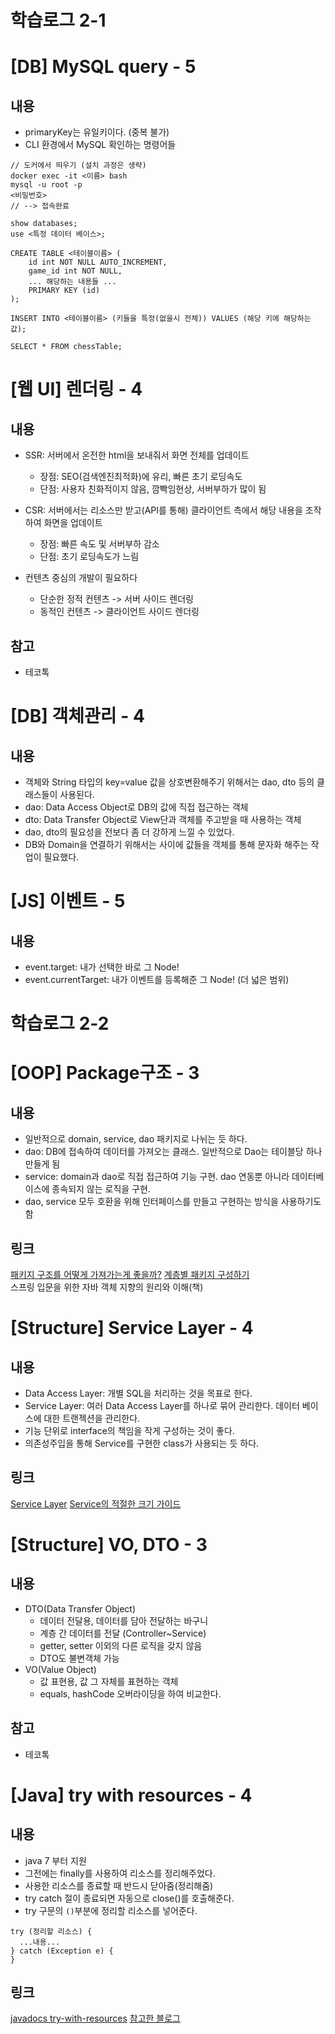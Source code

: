 # 학습로그 2-1

# [DB] MySQL query - 5

## 내용
- primaryKey는 유일키이다. (중복 불가)
- CLI 환경에서 MySQL 확인하는 명령어들
```text
// 도커에서 띄우기 (설치 과정은 생략)
docker exec -it <이름> bash
mysql -u root -p
<비밀번호>
// --> 접속완료
```
```text
show databases;
use <특정 데이터 베이스>;

CREATE TABLE <테이블이름> (
	id int NOT NULL AUTO_INCREMENT,
	game_id int NOT NULL,
	... 해당하는 내용들 ...
	PRIMARY KEY (id)
);

INSERT INTO <테이블이름> (키들을 특정(없을시 전체)) VALUES (해당 키에 해당하는 값);

SELECT * FROM chessTable;
```

# [웹 UI] 렌더링 - 4

## 내용
- SSR: 서버에서 온전한 html을 보내줘서 화면 전체를 업데이트 
    - 장점: SEO(검색엔진최적화)에 유리, 빠른 초기 로딩속도
    - 단점: 사용자 친화적이지 않음, 깜빡임현상, 서버부하가 많이 됨
- CSR: 서버에서는 리소스만 받고(API를 통해) 클라이언트 측에서 해당 내용을 조작하여 화면을 업데이트 
    - 장점: 빠른 속도 및 서버부하 감소
    - 단점: 초기 로딩속도가 느림
    
- 컨텐츠 중심의 개발이 필요하다
    - 단순한 정적 컨텐츠 -> 서버 사이드 렌더링
    - 동적인 컨텐츠 -> 클라이언트 사이드 렌더링 
## 참고
- 테코톡

# [DB] 객체관리 - 4
## 내용
- 객체와 String 타입의 key=value 값을 상호변환해주기 위해서는 dao, dto 등의 클래스들이 사용된다.
- dao: Data Access Object로 DB의 값에 직접 접근하는 객체
- dto: Data Transfer Object로 View단과 객체를 주고받을 때 사용하는 객체
- dao, dto의 필요성을 전보다 좀 더 강하게 느낄 수 있었다.
- DB와 Domain을 연결하기 위해서는 사이에 값들을 객체를 통해 문자화 해주는 작업이 필요했다.

# [JS] 이벤트 - 5
## 내용
- event.target: 내가 선택한 바로 그 Node!
- event.currentTarget: 내가 이벤트를 등록해준 그 Node! (더 넓은 범위)

# 학습로그 2-2

# [OOP] Package구조 - 3
## 내용
- 일반적으로 domain, service, dao 패키지로 나뉘는 듯 하다.
- dao: DB에 접속하여 데이터를 가져오는 클래스. 일반적으로 Dao는 테이블당 하나 만들게 됨
- service: domain과 dao로 직접 접근하여 기능 구현. dao 연동뿐 아니라 데이터베이스에 종속되지 않는 로직을 구현.
- dao, service 모두 호환을 위해 인터페이스를 만들고 구현하는 방식을 사용하기도 함

## 링크
[패키지 구조를 어떻게 가져가는게 좋을까?](https://www.slipp.net/questions/36)
[계층별 패키지 구성하기](https://12bme.tistory.com/271)        
스프링 입문을 위한 자바 객체 지향의 원리와 이해(책)

# [Structure] Service Layer - 4
## 내용
- Data Access Layer: 개별 SQL을 처리하는 것을 목표로 한다.
- Service Layer: 여러 Data Access Layer를 하나로 묶어 관리한다. 데이터 베이스에 대한 트랜젝션을 관리한다.
- 기능 단위로 interface의 책임을 작게 구성하는 것이 좋다.
- 의존성주입을 통해 Service를 구현한 class가 사용되는 듯 하다.

## 링크
[Service Layer](https://goodteacher.tistory.com/252)
[Service의 적절한 크기 가이드](https://www.popit.kr/spring-guide-service-%EC%A0%81%EC%A0%88%ED%95%9C-%ED%81%AC%EA%B8%B0-%EA%B0%80%EC%9D%B4%EB%93%9C/)

# [Structure] VO, DTO - 3
## 내용
- DTO(Data Transfer Object)
  - 데이터 전달용, 데이터를 담아 전달하는 바구니
  - 계층 간 데이터를 전달 (Controller~Service)
  - getter, setter 이외의 다른 로직을 갖지 않음 
  - DTO도 불변객체 가능
- VO(Value Object)
  - 값 표현용, 값 그 자체를 표현하는 객체
  - equals, hashCode 오버라이딩을 하여 비교한다.
  
## 참고
- 테코톡

# [Java] try with resources - 4
## 내용
- java 7 부터 지원
- 그전에는 finally를 사용하여 리소스를 정리해주었다.
- 사용한 리소스를 종료할 때 반드시 닫아줌(정리해줌)
- try catch 절이 종료되면 자동으로 close()를 호출해준다.
- try 구문의 `()`부분에 정리할 리소스를 넣어준다.
```
try (정리할 리소스) { 
  ...내용...
} catch (Exception e) {
}
```
## 링크
[javadocs try-with-resources](https://docs.oracle.com/javase/tutorial/essential/exceptions/tryResourceClose.html)
[참고한 블로그](https://hyoj.github.io/blog/java/basic/jdbc/jdbc-try-catch-tip.html#connection-preparedstatement-resultset-%EB%8B%AB%EB%8A%94-%EA%B0%80%EC%9E%A5-%EC%9D%B4%EC%83%81%EC%A0%81%EC%9D%B8-%EB%B0%A9%EC%8B%9D)
